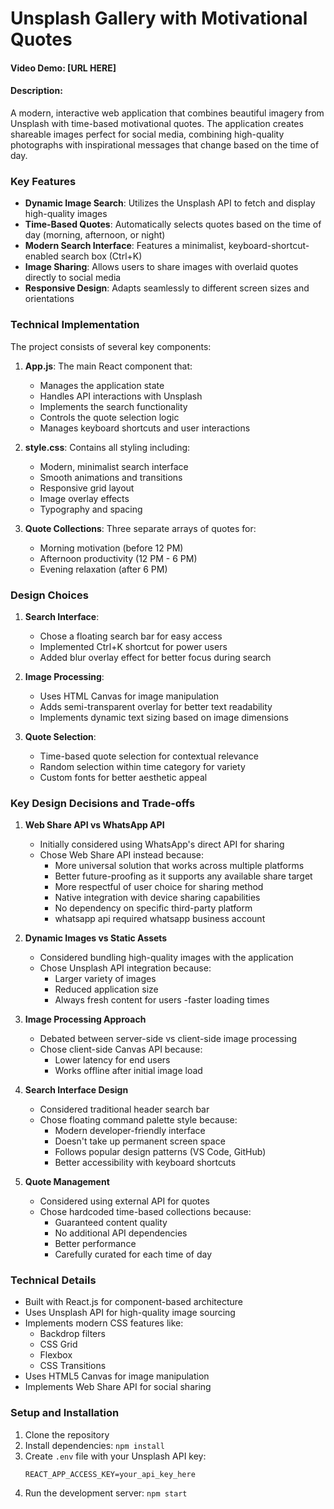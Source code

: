 # Unsplash Gallery with Motivational Quotes
#### Video Demo: [URL HERE]
#### Description:

A modern, interactive web application that combines beautiful imagery from Unsplash with time-based motivational quotes. The application creates shareable images perfect for social media, combining high-quality photographs with inspirational messages that change based on the time of day.

### Key Features

- **Dynamic Image Search**: Utilizes the Unsplash API to fetch and display high-quality images
- **Time-Based Quotes**: Automatically selects quotes based on the time of day (morning, afternoon, or night)
- **Modern Search Interface**: Features a minimalist, keyboard-shortcut-enabled search box (Ctrl+K)
- **Image Sharing**: Allows users to share images with overlaid quotes directly to social media
- **Responsive Design**: Adapts seamlessly to different screen sizes and orientations

### Technical Implementation

The project consists of several key components:

1. **App.js**: The main React component that:
   - Manages the application state
   - Handles API interactions with Unsplash
   - Implements the search functionality
   - Controls the quote selection logic
   - Manages keyboard shortcuts and user interactions

2. **style.css**: Contains all styling including:
   - Modern, minimalist search interface
   - Smooth animations and transitions
   - Responsive grid layout
   - Image overlay effects
   - Typography and spacing

3. **Quote Collections**: Three separate arrays of quotes for:
   - Morning motivation (before 12 PM)
   - Afternoon productivity (12 PM - 6 PM)
   - Evening relaxation (after 6 PM)

### Design Choices

1. **Search Interface**:
   - Chose a floating search bar for easy access
   - Implemented Ctrl+K shortcut for power users
   - Added blur overlay effect for better focus during search

2. **Image Processing**:
   - Uses HTML Canvas for image manipulation
   - Adds semi-transparent overlay for better text readability
   - Implements dynamic text sizing based on image dimensions

3. **Quote Selection**:
   - Time-based quote selection for contextual relevance
   - Random selection within time category for variety
   - Custom fonts for better aesthetic appeal

### Key Design Decisions and Trade-offs

1. **Web Share API vs WhatsApp API**
   - Initially considered using WhatsApp's direct API for sharing
   - Chose Web Share API instead because:
     - More universal solution that works across multiple platforms
     - Better future-proofing as it supports any available share target
     - More respectful of user choice for sharing method
     - Native integration with device sharing capabilities
     - No dependency on specific third-party platform
     - whatsapp api required whatsapp business account

2. **Dynamic Images vs Static Assets**
   - Considered bundling high-quality images with the application
   - Chose Unsplash API integration because:
     - Larger variety of images
     - Reduced application size
     - Always fresh content for users
     -faster loading times

3. **Image Processing Approach**
   - Debated between server-side vs client-side image processing
   - Chose client-side Canvas API because:
     - Lower latency for end users
     - Works offline after initial image load

4. **Search Interface Design**
   - Considered traditional header search bar
   - Chose floating command palette style because:
     - Modern developer-friendly interface
     - Doesn't take up permanent screen space
     - Follows popular design patterns (VS Code, GitHub)
     - Better accessibility with keyboard shortcuts

5. **Quote Management**
   - Considered using external API for quotes
   - Chose hardcoded time-based collections because:
     - Guaranteed content quality
     - No additional API dependencies
     - Better performance
     - Carefully curated for each time of day


### Technical Details

- Built with React.js for component-based architecture
- Uses Unsplash API for high-quality image sourcing
- Implements modern CSS features like:
  - Backdrop filters
  - CSS Grid
  - Flexbox
  - CSS Transitions
- Uses HTML5 Canvas for image manipulation
- Implements Web Share API for social sharing


### Setup and Installation

1. Clone the repository
2. Install dependencies: `npm install`
3. Create `.env` file with your Unsplash API key:
   ```
   REACT_APP_ACCESS_KEY=your_api_key_here
   ```
4. Run the development server: `npm start`
